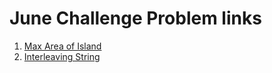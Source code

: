# June Challenge Problem links

1. [Max Area of Island](https://leetcode.com/explore/featured/card/june-leetcoding-challenge-2021/603/week-1-june-1st-june-7th/3764/)
2. [Interleaving String](https://leetcode.com/explore/featured/card/june-leetcoding-challenge-2021/603/week-1-june-1st-june-7th/3765/)
